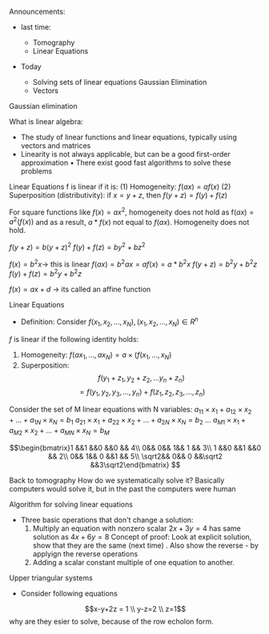 Announcements:
- last time:
	- Tomography
	- Linear Equations

- Today
	- Solving sets of linear equations 
		Gaussian Elimination
	- Vectors

Gaussian elimination

What is linear algebra:
- The study of linear functions and linear equations, typically using
vectors and matrices
- Linearity is not always applicable, but can be a good first-order
approximation
• There exist good fast algorithms to solve these problems

Linear Equations f is linear if it is:
	(1) Homogeneity:
	$f(ax) = af(x)$
	(2) Superposition (distributivity): if
	$x=y+z$, then
	$f(y+z) = f(y)+f(z)$

For square functions like $f(x) = ax^2$, homogeneity does not hold as f$(ax) = a^2(f(x))$ and as a result, $a*f(x)$ not equal to $f(ax)$. Homogeneity does not hold.

$f(y+z) = b(y+z)^2$
$f(y) + f(z) = by^2 + bz^2$

$f(x) = b^2x$-> this is linear
$f(ax) = b^2ax = af(x) = a*b^2x$
$f(y+z) = b^2y + b^2z$
$f(y) + f(z) = b^2y + b^2z$ 

$f(x) = ax+d$ -> its called an affine function

Linear Equations
- Definition:
Consider $f(x_1,x_2,...,x_N), (x_1,x_2,...,x_N) \in R^n$ 

$f$ is linear if the following identity holds:
1. Homogeneity:
	$f(ax_1,...,ax_N) = a\times (f(x_1,...,x_N)$
2. Superposition:
	$$f(y_1+z_1,y_2+z_2, ... y_n+z_n)$$$$ = f(y_1,y_2,y_3,...,y_n) + f(z_1,z_2,z_3,...,z_n)$$

Consider the set of M linear equations with N variables:
	$a_{11}\times x_1 + a_{12}\times x_2 + ... + a_{1N}\times x_N = b_1$
	$a_{21}\times x_1 + a_{22}\times x_2 + ... + a_{2N}\times x_N = b_2$
	...
	$a_{M1}\times x_1 + a_{M2}\times x_2 + ... + a_{MN}\times x_N = b_M$

$$\begin{bmatrix}1 &&1 &&0 &&0 		&&	4\\
0&& 0&& 1&& 1 &&			3\\
1 &&0 &&1 &&0		&&		2\\
0&& 1&& 0 &&1		&&		5\\ \sqrt2&& 0&& 0 &&\sqrt2		&&3\sqrt2\end{bmatrix}
$$

Back to tomography
How do we systematically solve it?
Basically computers would solve it, but in the past the computers were human


Algorithm for solving linear equations
- Three basic operations that don't change a solution:
	1. Multiply an equation with nonzero scalar
		$2x+3y = 4$ has same solution as $4x+6y=8$
Concept of proof: Look at explicit solution, show that they are the same (next time) .
 Also show the reverse - by applyign the reverse operations
	2. Adding a scalar constant multiple of one equation to another.

Upper triangular systems
- Consider following equations


$$x-y+2z = 1
\\
y-z=2 
\\
z=1$$
why are they esier to solve, because of the row echolon form. 


